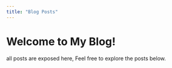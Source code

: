 ```yaml
---
title: "Blog Posts"
---
```


# Welcome to My Blog!

all posts are exposed here, Feel free to explore the posts below. 